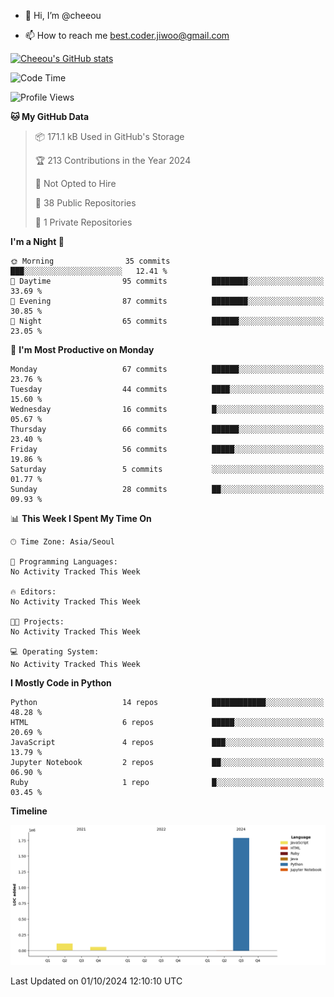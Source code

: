 - 👋 Hi, I’m @cheeou

- 📫 How to reach me best.coder.jiwoo@gmail.com
  
[![Cheeou's GitHub stats](https://github-readme-stats.vercel.app/api?username=cheeou)](https://github.com/cheeou/github-readme-stats)
  <!--START_SECTION:waka-->
![Code Time](http://img.shields.io/badge/Code%20Time-0%20secs-blue)

![Profile Views](http://img.shields.io/badge/Profile%20Views-0-blue)

**🐱 My GitHub Data** 

> 📦 171.1 kB Used in GitHub's Storage 
 > 
> 🏆 213 Contributions in the Year 2024
 > 
> 🚫 Not Opted to Hire
 > 
> 📜 38 Public Repositories 
 > 
> 🔑 1 Private Repositories 
 > 
**I'm a Night 🦉** 

```text
🌞 Morning                35 commits          ███░░░░░░░░░░░░░░░░░░░░░░   12.41 % 
🌆 Daytime                95 commits          ████████░░░░░░░░░░░░░░░░░   33.69 % 
🌃 Evening                87 commits          ████████░░░░░░░░░░░░░░░░░   30.85 % 
🌙 Night                  65 commits          ██████░░░░░░░░░░░░░░░░░░░   23.05 % 
```
📅 **I'm Most Productive on Monday** 

```text
Monday                   67 commits          ██████░░░░░░░░░░░░░░░░░░░   23.76 % 
Tuesday                  44 commits          ████░░░░░░░░░░░░░░░░░░░░░   15.60 % 
Wednesday                16 commits          █░░░░░░░░░░░░░░░░░░░░░░░░   05.67 % 
Thursday                 66 commits          ██████░░░░░░░░░░░░░░░░░░░   23.40 % 
Friday                   56 commits          █████░░░░░░░░░░░░░░░░░░░░   19.86 % 
Saturday                 5 commits           ░░░░░░░░░░░░░░░░░░░░░░░░░   01.77 % 
Sunday                   28 commits          ██░░░░░░░░░░░░░░░░░░░░░░░   09.93 % 
```


📊 **This Week I Spent My Time On** 

```text
🕑︎ Time Zone: Asia/Seoul

💬 Programming Languages: 
No Activity Tracked This Week

🔥 Editors: 
No Activity Tracked This Week

🐱‍💻 Projects: 
No Activity Tracked This Week

💻 Operating System: 
No Activity Tracked This Week
```

**I Mostly Code in Python** 

```text
Python                   14 repos            ████████████░░░░░░░░░░░░░   48.28 % 
HTML                     6 repos             █████░░░░░░░░░░░░░░░░░░░░   20.69 % 
JavaScript               4 repos             ███░░░░░░░░░░░░░░░░░░░░░░   13.79 % 
Jupyter Notebook         2 repos             ██░░░░░░░░░░░░░░░░░░░░░░░   06.90 % 
Ruby                     1 repo              █░░░░░░░░░░░░░░░░░░░░░░░░   03.45 % 
```



**Timeline**

![Lines of Code chart](https://raw.githubusercontent.com/cheeou/cheeou/main/assets/bar_graph.png)


 Last Updated on 01/10/2024 12:10:10 UTC
<!--END_SECTION:waka-->

